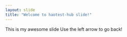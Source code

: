 ```yaml
---
layout: slide
title: "Welcome to haotest-hub slide!"
---
```

This is my awesome slide
Use the left arrow to go back!

